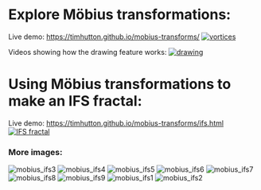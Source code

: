 # Explore Möbius transformations: #
Live demo: https://timhutton.github.io/mobius-transforms/
[![vortices](https://user-images.githubusercontent.com/647092/148930629-d54c37e0-25bf-420d-b3f3-201f831a23c3.png)](http://timhutton.github.io/mobius-transforms/)

Videos showing how the drawing feature works:
[![drawing](https://user-images.githubusercontent.com/647092/148930224-a74cf9d7-0d88-422b-8a41-e4c8b084775f.png)](https://twitter.com/_tim_hutton_/status/1477413420228132865)

# Using Möbius transformations to make an IFS fractal: #
Live demo: https://timhutton.github.io/mobius-transforms/ifs.html
[![IFS fractal](https://user-images.githubusercontent.com/647092/148929511-d36615ad-322b-4e82-9f33-5983493a6ba2.png)](https://timhutton.github.io/mobius-transforms/ifs.html)

### More images: ###
![mobius_ifs3](https://user-images.githubusercontent.com/647092/148971212-415f49d5-42a1-4787-8836-3a8e0ffbbb95.png)
![mobius_ifs4](https://user-images.githubusercontent.com/647092/148971221-e75ca8d5-5cc4-456a-a0df-fbc62d0470da.png)
![mobius_ifs5](https://user-images.githubusercontent.com/647092/148971225-ea4d196d-697b-42f2-9b41-9c2ef6375aa2.png)
![mobius_ifs6](https://user-images.githubusercontent.com/647092/148971229-9623d20e-8a36-4d25-ac89-42d738d8701b.png)
![mobius_ifs7](https://user-images.githubusercontent.com/647092/148971236-3d2b37fe-0464-4ebe-b5e4-0588ef631b1c.png)
![mobius_ifs8](https://user-images.githubusercontent.com/647092/148971239-b4a5f9a4-bc9d-4edb-90e6-2cb5ce13342d.png)
![mobius_ifs9](https://user-images.githubusercontent.com/647092/148971243-8ca76b6a-1fbb-485a-9db7-a87897f855bd.png)
![mobius_ifs1](https://user-images.githubusercontent.com/647092/148971246-d443c519-601a-40da-99b3-f80550c08473.png)
![mobius_ifs2](https://user-images.githubusercontent.com/647092/148971249-b86bbc66-63e0-498b-99a5-c572a7f41b68.png)
